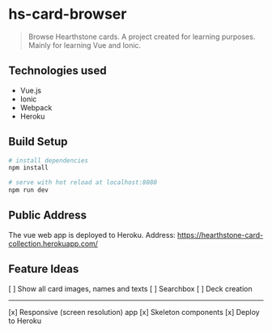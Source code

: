 # hs-card-browser

> Browse Hearthstone cards.
A project created for learning purposes.
Mainly for learning Vue and Ionic.

## Technologies used

* Vue.js
* Ionic
* Webpack
* Heroku


## Build Setup

``` bash
# install dependencies
npm install

# serve with hot reload at localhost:8080
npm run dev
```

## Public Address

The vue web app is deployed to Heroku.
Address: https://hearthstone-card-collection.herokuapp.com/

## Feature Ideas

[ ] Show all card images, names and texts
[ ] Searchbox
[ ] Deck creation
- - - -
[x] Responsive (screen resolution) app 
[x] Skeleton components
[x] Deploy to Heroku
